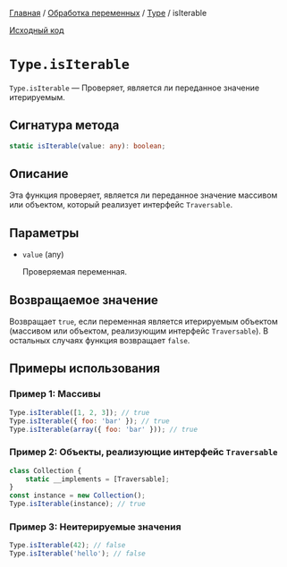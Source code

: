 [Главная](../../../README.md) / [Обработка переменных](../../variables.md) / [Type](../Type.md) /
isIterable

[Исходный код](../../../src/variables/Type.mjs)

# `Type.isIterable`

`Type.isIterable` &mdash; Проверяет, является ли переданное значение итерируемым.

## Сигнатура метода

```ts
static isIterable(value: any): boolean;
```

## Описание

Эта функция проверяет, является ли переданное значение массивом или объектом, который реализует
интерфейс `Traversable`.

## Параметры

-   `value` (any)

    Проверяемая переменная.

## Возвращаемое значение

Возвращает `true`, если переменная является итерируемым объектом (массивом или объектом, реализующим
интерфейс `Traversable`). В остальных случаях функция возвращает `false`.

## Примеры использования

### Пример 1: Массивы

```js
Type.isIterable([1, 2, 3]); // true
Type.isIterable({ foo: 'bar' }); // true
Type.isIterable(array({ foo: 'bar' })); // true
```

### Пример 2: Объекты, реализующие интерфейс `Traversable`

```js
class Collection {
    static __implements = [Traversable];
}
const instance = new Collection();
Type.isIterable(instance); // true
```

### Пример 3: Неитерируемые значения

```js
Type.isIterable(42); // false
Type.isIterable('hello'); // false
```
